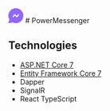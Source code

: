 <svg xmlns="http://www.w3.org/2000/svg" width="30.117" height="30.113" viewBox="0 0 30.117 30.113">
  <path id="Контур_292" data-name="Контур 292" d="M18.341,3.285A15.038,15.038,0,0,0,5.355,25.937L3.34,31.983a1.075,1.075,0,0,0,1.254,1.389l7.024-1.56A15.056,15.056,0,1,0,18.341,3.285Zm6.238,13.551-3.226,4.3a1.075,1.075,0,0,1-.784.43,1.1,1.1,0,0,1-.837-.313L16.307,17.83l-2.482,3.308s-1.03.571-1.506.215a1.075,1.075,0,0,1-.215-1.506l3.226-4.3a1.075,1.075,0,0,1,.784-.43,1.089,1.089,0,0,1,.837.313l3.425,3.425,2.482-3.308a1.075,1.075,0,1,1,1.721,1.291Z" transform="translate(-3.285 -3.285)" fill="#9068fe"/>
</svg>
# PowerMessenger
 
## Technologies

* [ASP.NET Core 7](https://docs.microsoft.com/en-us/aspnet/core/introduction-to-aspnet-core)
* [Entity Framework Core 7](https://docs.microsoft.com/en-us/ef/core/)
* Dapper
* SignalR
* React TypeScript
